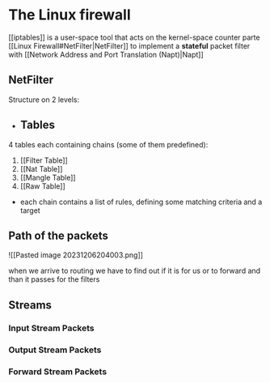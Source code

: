 
# The Linux firewall
[[iptables]] is a user-space tool that acts on the kernel-space counter parte
[[Linux Firewall#NetFilter|NetFilter]] to implement a **stateful** packet filter with  [[Network Address and Port Translation (Napt)|Napt]]

## NetFilter 
Structure on 2 levels:
- ## Tables
 4 tables each containing chains (some of them predefined):
 1. [[Filter Table]]
 2. [[Nat Table]]
 3. [[Mangle Table]]
 4. [[Raw Table]]

- each chain contains a list of rules, defining some matching criteria and a target

## Path of the packets 

![[Pasted image 20231206204003.png]]

when we arrive to routing we have to find out if it is for us or to forward
and than it passes for the filters

## Streams 
### Input Stream Packets
### Output Stream Packets
### Forward Stream Packets




